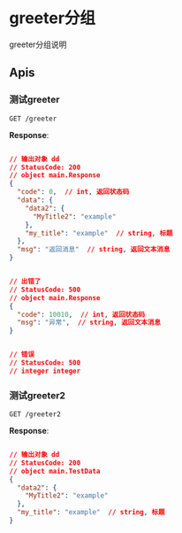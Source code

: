 # greeter分组

greeter分组说明

## Apis

### 测试greeter

```text
GET /greeter
```
**Response**:

```json

// 输出对象 dd
// StatusCode: 200
// object main.Response 
{
  "code": 0,  // int, 返回状态码
  "data": {
    "data2": {
      "MyTitle2": "example"
    },
    "my_title": "example"  // string, 标题
  },
  "msg": "返回消息"  // string, 返回文本消息
}
```

```json

// 出错了
// StatusCode: 500
// object main.Response 
{
  "code": 10010,  // int, 返回状态码
  "msg": "异常",  // string, 返回文本消息
}
```

```json

// 错误
// StatusCode: 500
// integer integer 

```


### 测试greeter2

```text
GET /greeter2
```
**Response**:

```json

// 输出对象 dd
// StatusCode: 200
// object main.TestData 
{
  "data2": {
    "MyTitle2": "example"
  },
  "my_title": "example"  // string, 标题
}
```

